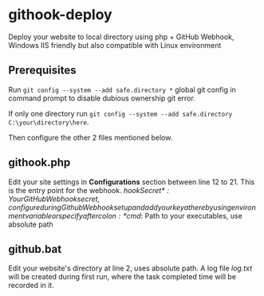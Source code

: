 # githook-deploy
Deploy your website to local directory using php + GitHub Webhook, Windows IIS friendly but also compatible with Linux environment

## Prerequisites
Run `git config --system --add safe.directory *` global git config in command prompt to disable dubious ownership git error. 

If only one directory run `git config --system --add safe.directory C:\your\directory\here`. 

Then configure the other 2 files mentioned below. 

## githook.php
Edit your site settings in **Configurations** section  between line 12 to 21. This is the entry point for the webhook.
*$hookSecret*: Your GitHub Webhook secret, configure during Github Webhook setup and add your key at here by using environment variable or specify after colon :
*$cmd*: Path to your executables, use absolute path

## github.bat
Edit your website's directory at line 2, uses absolute path.
A log file *log.txt* will be created during first run, where the task completed time will be recorded in it.
